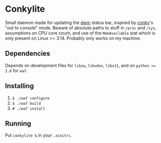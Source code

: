 # Conkylite

Small daemon made for updating the [dwm](http://dwm.suckless.org/)
status bar, inspired by [conky](https://github.com/brndnmtthws/conky)'s
"out to console" mode. Beware of absolute paths to stuff in `/proc`
and `/sys`, assumptions on CPU core count, and use of the `MemAvailable`
stat which is only present on Linux >= 3.14. Probably only works on my
machine.

## Dependencies
Depends on development files for `libiw`, `libudev`, `libx11`,
and on `python >= 2.6` for `waf`.

## Installing
1. `$ ./waf configure`
2. `$ ./waf build`
3. `# ./waf install`

## Running
Put `conkylite &` in your `.xinitrc`.
